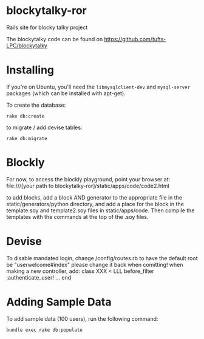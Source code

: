 blockytalky-ror
===============

Rails site for blocky talky project

The blockytalky code can be found on https://github.com/tufts-LPC/blockytalky

Installing
==========
If you're on Ubuntu, you'll need the ``libmysqlclient-dev`` and ``mysql-server`` packages (which can
be installed with apt-get).

To create the database:

    rake db:create

to migrate / add devise tables:
    
    rake db:migrate

Blockly
=======
For now, to access the blockly playground, point your browser at:
file:///[your path to blockytalky-ror]/static/apps/code/code2.html

to add blocks, add a block AND generator to the appropriate file in the static/generators/python directory, and add a place for the block in the template.soy and template2.soy files in static/apps/code.  Then compile the templates with the commands at the top of the .soy files.

Devise
======
To disable mandated login, change /config/routes.rb to have the default root be "userwelcome#index"
please change it back when comitting!
when making a new controller, add:
    class XXX < LLL
        before_filter :authenticate_user!
    ...
    end

Adding Sample Data
==================
To add sample data (100 users), run the following command:

    bundle exec rake db:populate

